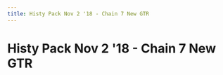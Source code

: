 ```yaml
---
title: Histy Pack Nov 2 '18 - Chain 7 New GTR
---
```

<ClientOnly><AssetLoader :reloadOnce="true" />
# Histy Pack Nov 2 '18 - Chain 7 New GTR

<GameSlides :jsonFileToLoad="'playermade/histy_nov2/chain7_gtrlong.json'" :useRandomSeed="false" :useManualData="false" :replay="true"></GameSlides>

</ClientOnly>
